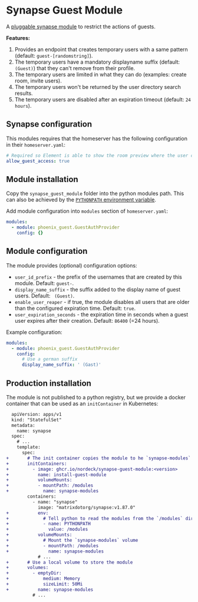 # Synapse Guest Module

A [pluggable synapse module](https://matrix-org.github.io/synapse/latest/modules/index.html) to restrict the actions of guests.

**Features:**

1. Provides an endpoint that creates temporary users with a same pattern (default: `guest-[randomstring]`).
2. The temporary users have a mandatory displayname suffix (default: ` (Guest)`) that they can't remove from their profile.
3. The temporary users are limited in what they can do (examples: create room, invite users).
4. The temporary users won't be returned by the user directory search results.
5. The temporary users are disabled after an expiration timeout (default: `24 hours`).

## Synapse configuration

This modules requires that the homeserver has the following configuration in their `homeserver.yaml`:

```yaml
# Required so Element is able to show the room preview where the user can login.
allow_guest_access: true
```

## Module installation

Copy the `synapse_guest_module` folder into the python modules path.
This can also be achieved by the [`PYTHONPATH` environment variable](https://docs.python.org/3/using/cmdline.html#envvar-PYTHONPATH).

Add module configuration into `modules` section of `homeserver.yaml`:

```yaml
modules:
  - module: phoenix_guest.GuestAuthProvider
    config: {}
```

## Module configuration

The module provides (optional) configuration options:

- `user_id_prefix` - the prefix of the usernames that are created by this module. Default: `guest-`.
- `display_name_suffix` - the suffix added to the display name of guest users. Default: ` (Guest)`.
- `enable_user_reaper` - if true, the module disables all users that are older than the configured expiration time. Default: `true`.
- `user_expiration_seconds` - the expiration time in seconds when a guest user expires after their creation. Default: `86400` (=24 hours).

Example configuration:

```yaml
modules:
  - module: phoenix_guest.GuestAuthProvider
    config:
      # Use a german suffix
      display_name_suffix: ' (Gast)'
```

## Production installation

The module is not published to a python registry, but we provide a docker container that can be used as an `initContainer` in Kubernetes:

```diff
  apiVersion: apps/v1
  kind: "StatefulSet"
  metadata:
    name: synapse
  spec:
    # ...
    template:
      spec:
+       # The init container copies the module to he `synapse-modules` volume
+       initContainers:
+         - image: ghcr.io/nordeck/synapse-guest-module:<version>
+           name: install-guest-module
+           volumeMounts:
+           - mountPath: /modules
+             name: synapse-modules
        containers:
          - name: "synapse"
            image: "matrixdotorg/synapse:v1.87.0"
+           env:
+             # Tell python to read the modules from the `/modules` directory
+             - name: PYTHONPATH
+               value: /modules
+           volumeMounts:
+             # Mount the `synapse-modules` volume
+             - mountPath: /modules
+               name: synapse-modules
            # ...
+       # Use a local volume to store the module
+       volumes:
+         - emptyDir:
+             medium: Memory
+             sizeLimit: 50Mi
+           name: synapse-modules
          # ...
```
